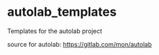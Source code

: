 # autolab_templates
Templates for the autolab project

source for autolab: https://gitlab.com/mon/autolab

